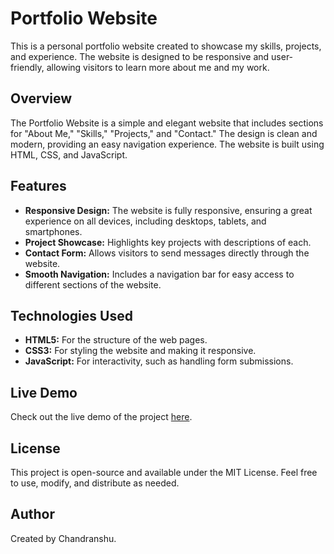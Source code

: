 # Portfolio Website

This is a personal portfolio website created to showcase my skills, projects, and experience. The website is designed to be responsive and user-friendly, allowing visitors to learn more about me and my work.

## Overview

The Portfolio Website is a simple and elegant website that includes sections for "About Me," "Skills," "Projects," and "Contact." The design is clean and modern, providing an easy navigation experience. The website is built using HTML, CSS, and JavaScript.

## Features

- **Responsive Design:** The website is fully responsive, ensuring a great experience on all devices, including desktops, tablets, and smartphones.
- **Project Showcase:** Highlights key projects with descriptions of each.
- **Contact Form:** Allows visitors to send messages directly through the website.
- **Smooth Navigation:** Includes a navigation bar for easy access to different sections of the website.

## Technologies Used

- **HTML5:** For the structure of the web pages.
- **CSS3:** For styling the website and making it responsive.
- **JavaScript:** For interactivity, such as handling form submissions.

## Live Demo

Check out the live demo of the project [here](https://chandranshulg.github.io/portfolio-website).

## License

This project is open-source and available under the MIT License. Feel free to use, modify, and distribute as needed.

## Author

Created by Chandranshu.
